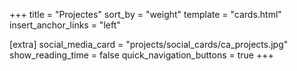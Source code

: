 +++
title = "Projectes"
sort_by = "weight"
template = "cards.html"
insert_anchor_links = "left"

[extra]
social_media_card = "projects/social_cards/ca_projects.jpg"
show_reading_time = false
quick_navigation_buttons = true
+++
